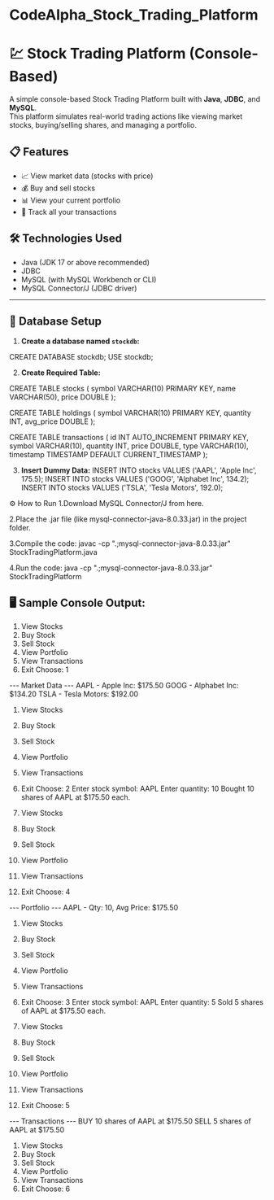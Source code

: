 # CodeAlpha_Stock_Trading_Platform
# 💹 Stock Trading Platform (Console-Based)

A simple console-based Stock Trading Platform built with **Java**, **JDBC**, and **MySQL**.  
This platform simulates real-world trading actions like viewing market stocks, buying/selling shares, and managing a portfolio.

## 📋 Features

- 📈 View market data (stocks with price)
- 💰 Buy and sell stocks
- 📊 View your current portfolio
- 📄 Track all your transactions

## 🛠 Technologies Used

- Java (JDK 17 or above recommended)
- JDBC
- MySQL (with MySQL Workbench or CLI)
- MySQL Connector/J (JDBC driver)

---

## 🧱 Database Setup

1. **Create a database named `stockdb`:**

CREATE DATABASE stockdb;
USE stockdb;

2. **Create Required Table:**
   
CREATE TABLE stocks (
    symbol VARCHAR(10) PRIMARY KEY,
    name VARCHAR(50),
    price DOUBLE
);

CREATE TABLE holdings (
    symbol VARCHAR(10) PRIMARY KEY,
    quantity INT,
    avg_price DOUBLE
);

CREATE TABLE transactions (
    id INT AUTO_INCREMENT PRIMARY KEY,
    symbol VARCHAR(10),
    quantity INT,
    price DOUBLE,
    type VARCHAR(10),
    timestamp TIMESTAMP DEFAULT CURRENT_TIMESTAMP
);

3. **Insert Dummy Data:**
         INSERT INTO stocks VALUES ('AAPL', 'Apple Inc', 175.5);
         INSERT INTO stocks VALUES ('GOOG', 'Alphabet Inc', 134.2);
         INSERT INTO stocks VALUES ('TSLA', 'Tesla Motors', 192.0);

⚙️ How to Run
1.Download MySQL Connector/J from here.

2.Place the .jar file (like mysql-connector-java-8.0.33.jar) in the project folder.

3.Compile the code: javac -cp ".;mysql-connector-java-8.0.33.jar" StockTradingPlatform.java

4.Run the code: java -cp ".;mysql-connector-java-8.0.33.jar" StockTradingPlatform

## 🖥️ Sample Console Output:

1. View Stocks
2. Buy Stock
3. Sell Stock
4. View Portfolio
5. View Transactions
6. Exit
Choose: 1

--- Market Data ---
AAPL - Apple Inc: $175.50
GOOG - Alphabet Inc: $134.20
TSLA - Tesla Motors: $192.00

1. View Stocks
2. Buy Stock
3. Sell Stock
4. View Portfolio
5. View Transactions
6. Exit
Choose: 2
Enter stock symbol: AAPL
Enter quantity: 10
Bought 10 shares of AAPL at $175.50 each.

1. View Stocks
2. Buy Stock
3. Sell Stock
4. View Portfolio
5. View Transactions
6. Exit
Choose: 4

--- Portfolio ---
AAPL - Qty: 10, Avg Price: $175.50

1. View Stocks
2. Buy Stock
3. Sell Stock
4. View Portfolio
5. View Transactions
6. Exit
Choose: 3
Enter stock symbol: AAPL
Enter quantity: 5
Sold 5 shares of AAPL at $175.50 each.

1. View Stocks
2. Buy Stock
3. Sell Stock
4. View Portfolio
5. View Transactions
6. Exit
Choose: 5

--- Transactions ---
BUY 10 shares of AAPL at $175.50
SELL 5 shares of AAPL at $175.50

1. View Stocks
2. Buy Stock
3. Sell Stock
4. View Portfolio
5. View Transactions
6. Exit
Choose: 6


